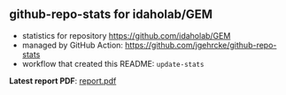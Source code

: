 ## github-repo-stats for idaholab/GEM

- statistics for repository https://github.com/idaholab/GEM
- managed by GitHub Action: https://github.com/jgehrcke/github-repo-stats
- workflow that created this README: `update-stats`

**Latest report PDF**: [report.pdf](https://github.com/idaholab/repository-statistics/raw/main/idaholab/GEM/latest-report/report.pdf)

